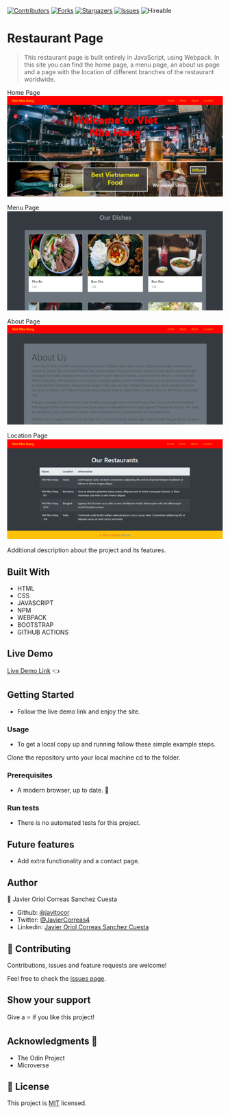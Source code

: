 <!--
*** Thanks for checking out this README Template. If you have a suggestion that would
*** make this better, please fork the repo and create a pull request or simply open
*** an issue with the tag "enhancement".
*** Thanks again! Now go create something AMAZING! :D
-->

<!-- PROJECT SHIELDS -->
<!--
*** I'm using markdown "reference style" links for readability.
*** Reference links are enclosed in brackets [ ] instead of parentheses ( ).
*** See the bottom of this document for the declaration of the reference variables
*** for contributors-url, forks-url, etc. This is an optional, concise syntax you may use.
*** https://www.markdownguide.org/basic-syntax/#reference-style-links
-->
[![Contributors][contributors-shield]][contributors-url] 
[![Forks][forks-shield]][forks-url] 
[![Stargazers][stars-shield]][stars-url] 
[![Issues][issues-shield]][issues-url] 
![Hireable](https://cdn.rawgit.com/hiendv/hireable/master/styles/default/yes.svg) 

# Restaurant Page

>  This restaurant page is built entirely in JavaScript, using Webpack. In this site you can find the home page, a menu page, an about us page and a page with the location of different branches of the restaurant worldwide.

Home Page
![screenshot](./assets/images/screenshot1.png)

Menu Page
![screenshot](./assets/images/screenshot2.png)

About Page
![screenshot](./assets/images/screenshot3.png)

Location Page
![screenshot](./assets/images/screenshot4.png)

Additional description about the project and its features.

## Built With

- HTML 
- CSS
- JAVASCRIPT
- NPM
- WEBPACK
- BOOTSTRAP
- GITHUB ACTIONS

## Live Demo

[Live Demo Link](https://javitocor.github.io/Restaurant-Page-JS/) :point_left:

## Getting Started
- Follow the live demo link and enjoy the site.

### Usage
- To get a local copy up and running follow these simple example steps.

Clone the repository unto your local machine cd to the folder.


### Prerequisites

- A modern browser, up to date.  :muscle:

### Run tests

- There is no automated tests for this project.

## Future features

- Add extra functionality and a contact page.

## Author

👤 Javier Oriol Correas Sanchez Cuesta 
- Github: [@javitocor](https://github.com/javitocor) 
- Twitter: [@JavierCorreas4](https://twitter.com/JavierCorreas4) 
- Linkedin: [Javier Oriol Correas Sanchez Cuesta](https://www.linkedin.com/in/javier-correas-sanchez-cuesta-15289482/) 

## 🤝 Contributing

Contributions, issues and feature requests are welcome!

Feel free to check the [issues page](https://github.com/javitocor/Restaurant-Page-JS/issues).

## Show your support

Give a ⭐️ if you like this project!

## Acknowledgments 🚀

- The Odin Project
- Microverse

## 📝 License

This project is [MIT](lic.url) licensed.

<!-- MARKDOWN LINKS & IMAGES -->
<!-- https://www.markdownguide.org/basic-syntax/#reference-style-links -->
[contributors-shield]: https://img.shields.io/github/contributors/javitocor/Restaurant-Page-JS.svg?style=flat-square
[contributors-url]: https://github.com/javitocor/Restaurant-Page-JS/graphs/contributors
[forks-shield]: https://img.shields.io/github/forks/javitocor/Restaurant-Page-JS.svg?style=flat-square
[forks-url]: https://github.com/javitocor/Restaurant-Page-JS/network/members
[stars-shield]: https://img.shields.io/github/stars/javitocor/Restaurant-Page-JS.svg?style=flat-square
[stars-url]: https://github.com/javitocor/Restaurant-Page-JS/stargazers
[issues-shield]: https://img.shields.io/github/issues/javitocor/Restaurant-Page-JS.svg?style=flat-square
[issues-url]: https://github.com/javitocor/Restaurant-Page-JS/issues
